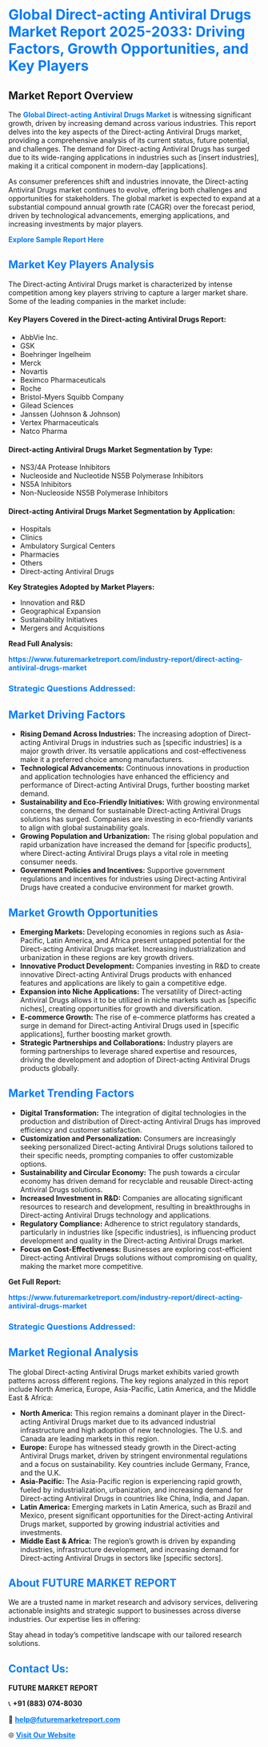 <h1 style="color: #007BFF;">Global Direct-acting Antiviral Drugs Market Report 2025-2033: Driving Factors, Growth Opportunities, and Key Players</h1>

<section id="overview">
<h2>Market Report Overview</h2>
<p>The <a href="https://www.futuremarketreport.com/industry-report/direct-acting-antiviral-drugs-market" style="color: #007BFF; text-decoration: none;"><strong>Global Direct-acting Antiviral Drugs Market</strong></a> is witnessing significant growth, driven by increasing demand across various industries. This report delves into the key aspects of the Direct-acting Antiviral Drugs market, providing a comprehensive analysis of its current status, future potential, and challenges. The demand for Direct-acting Antiviral Drugs has surged due to its wide-ranging applications in industries such as [insert industries], making it a critical component in modern-day [applications].</p>
<p>As consumer preferences shift and industries innovate, the Direct-acting Antiviral Drugs market continues to evolve, offering both challenges and opportunities for stakeholders. The global market is expected to expand at a substantial compound annual growth rate (CAGR) over the forecast period, driven by technological advancements, emerging applications, and increasing investments by major players.</p>
</section>

<section id="overview">
<p><a href="https://www.futuremarketreport.com/request-sample/reportId=127425" style="color: #007BFF; text-decoration: none;"><strong>Explore Sample Report Here</strong></a></p>
</section>

<section id="key-players">
<h2 style="color: #007BFF;">Market Key Players Analysis</h2>
<p>The Direct-acting Antiviral Drugs market is characterized by intense competition among key players striving to capture a larger market share. Some of the leading companies in the market include:</p>
<h4>Key Players Covered in the Direct-acting Antiviral Drugs Report:</h4>
<ul><li>AbbVie Inc.</li><li>GSK</li><li>Boehringer Ingelheim</li><li>Merck</li><li>Novartis</li><li>Beximco Pharmaceuticals</li><li>Roche</li><li>Bristol-Myers Squibb Company</li><li>Gilead Sciences</li><li>Janssen (Johnson &amp; Johnson)</li><li>Vertex Pharmaceuticals</li><li>Natco Pharma</li></ul>
<h4>Direct-acting Antiviral Drugs Market Segmentation by Type:</h4>
<ul><li>NS3/4A Protease Inhibitors</li><li>Nucleoside and Nucleotide NS5B Polymerase Inhibitors</li><li>NS5A Inhibitors</li><li>Non-Nucleoside NS5B Polymerase Inhibitors</li></ul>

<h4>Direct-acting Antiviral Drugs Market Segmentation by Application:</h4>
<ul><li>Hospitals</li><li>Clinics</li><li>Ambulatory Surgical Centers</li><li>Pharmacies</li><li>Others</li><li>Direct-acting Antiviral Drugs</li></ul>
<p><strong>Key Strategies Adopted by Market Players:</strong></p>
<ul>
<li>Innovation and R&D</li>
<li>Geographical Expansion</li>
<li>Sustainability Initiatives</li>
<li>Mergers and Acquisitions</li>
</ul>
</section>

<section>
<p><strong>Read Full Analysis: </strong></p><a href="https://www.futuremarketreport.com/industry-report/direct-acting-antiviral-drugs-market" style="color: #007BFF; text-decoration: none;"><strong>https://www.futuremarketreport.com/industry-report/direct-acting-antiviral-drugs-market</strong></a>
<h3 style="color: #007BFF;">Strategic Questions Addressed:</h3>
</section>

<section id="driving-factors">
<h2 style="color: #007BFF;">Market Driving Factors</h2>
<ul>
<li><strong>Rising Demand Across Industries:</strong> The increasing adoption of Direct-acting Antiviral Drugs in industries such as [specific industries] is a major growth driver. Its versatile applications and cost-effectiveness make it a preferred choice among manufacturers.</li>
<li><strong>Technological Advancements:</strong> Continuous innovations in production and application technologies have enhanced the efficiency and performance of Direct-acting Antiviral Drugs, further boosting market demand.</li>
<li><strong>Sustainability and Eco-Friendly Initiatives:</strong> With growing environmental concerns, the demand for sustainable Direct-acting Antiviral Drugs solutions has surged. Companies are investing in eco-friendly variants to align with global sustainability goals.</li>
<li><strong>Growing Population and Urbanization:</strong> The rising global population and rapid urbanization have increased the demand for [specific products], where Direct-acting Antiviral Drugs plays a vital role in meeting consumer needs.</li>
<li><strong>Government Policies and Incentives:</strong> Supportive government regulations and incentives for industries using Direct-acting Antiviral Drugs have created a conducive environment for market growth.</li>
</ul>
</section>

<section id="growth-opportunities">
<h2 style="color: #007BFF;">Market Growth Opportunities</h2>
<ul>
<li><strong>Emerging Markets:</strong> Developing economies in regions such as Asia-Pacific, Latin America, and Africa present untapped potential for the Direct-acting Antiviral Drugs market. Increasing industrialization and urbanization in these regions are key growth drivers.</li>
<li><strong>Innovative Product Development:</strong> Companies investing in R&D to create innovative Direct-acting Antiviral Drugs products with enhanced features and applications are likely to gain a competitive edge.</li>
<li><strong>Expansion into Niche Applications:</strong> The versatility of Direct-acting Antiviral Drugs allows it to be utilized in niche markets such as [specific niches], creating opportunities for growth and diversification.</li>
<li><strong>E-commerce Growth:</strong> The rise of e-commerce platforms has created a surge in demand for Direct-acting Antiviral Drugs used in [specific applications], further boosting market growth.</li>
<li><strong>Strategic Partnerships and Collaborations:</strong> Industry players are forming partnerships to leverage shared expertise and resources, driving the development and adoption of Direct-acting Antiviral Drugs products globally.</li>
</ul>
</section>

<section id="trending-factors">
<h2 style="color: #007BFF;">Market Trending Factors</h2>
<ul>
<li><strong>Digital Transformation:</strong> The integration of digital technologies in the production and distribution of Direct-acting Antiviral Drugs has improved efficiency and customer satisfaction.</li>
<li><strong>Customization and Personalization:</strong> Consumers are increasingly seeking personalized Direct-acting Antiviral Drugs solutions tailored to their specific needs, prompting companies to offer customizable options.</li>
<li><strong>Sustainability and Circular Economy:</strong> The push towards a circular economy has driven demand for recyclable and reusable Direct-acting Antiviral Drugs solutions.</li>
<li><strong>Increased Investment in R&D:</strong> Companies are allocating significant resources to research and development, resulting in breakthroughs in Direct-acting Antiviral Drugs technology and applications.</li>
<li><strong>Regulatory Compliance:</strong> Adherence to strict regulatory standards, particularly in industries like [specific industries], is influencing product development and quality in the Direct-acting Antiviral Drugs market.</li>
<li><strong>Focus on Cost-Effectiveness:</strong> Businesses are exploring cost-efficient Direct-acting Antiviral Drugs solutions without compromising on quality, making the market more competitive.</li>
</ul>
</section>

<section>
<p><strong>Get Full Report: </strong></p><a href="https://www.futuremarketreport.com/industry-report/direct-acting-antiviral-drugs-market" style="color: #007BFF; text-decoration: none;"><strong>https://www.futuremarketreport.com/industry-report/direct-acting-antiviral-drugs-market</strong></a>
<h3 style="color: #007BFF;">Strategic Questions Addressed:</h3>
</section>


<section id="regional-analysis">
<h2 style="color: #007BFF;">Market Regional Analysis</h2>
<p>The global Direct-acting Antiviral Drugs market exhibits varied growth patterns across different regions. The key regions analyzed in this report include North America, Europe, Asia-Pacific, Latin America, and the Middle East & Africa:</p>
<ul>
<li><strong>North America:</strong> This region remains a dominant player in the Direct-acting Antiviral Drugs market due to its advanced industrial infrastructure and high adoption of new technologies. The U.S. and Canada are leading markets in this region.</li>
<li><strong>Europe:</strong> Europe has witnessed steady growth in the Direct-acting Antiviral Drugs market, driven by stringent environmental regulations and a focus on sustainability. Key countries include Germany, France, and the U.K.</li>
<li><strong>Asia-Pacific:</strong> The Asia-Pacific region is experiencing rapid growth, fueled by industrialization, urbanization, and increasing demand for Direct-acting Antiviral Drugs in countries like China, India, and Japan.</li>
<li><strong>Latin America:</strong> Emerging markets in Latin America, such as Brazil and Mexico, present significant opportunities for the Direct-acting Antiviral Drugs market, supported by growing industrial activities and investments.</li>
<li><strong>Middle East & Africa:</strong> The region’s growth is driven by expanding industries, infrastructure development, and increasing demand for Direct-acting Antiviral Drugs in sectors like [specific sectors].</li>
</ul>
</section>

<footer>
<h2 style="color: #007BFF;">About FUTURE MARKET REPORT</h2>
<p>We are a trusted name in market research and advisory services, delivering actionable insights and strategic support to businesses across diverse industries. Our expertise lies in offering:</p>

<p>Stay ahead in today’s competitive landscape with our tailored research solutions.</p>

<h2 style="color: #007BFF;">Contact Us:</h2>
<p><strong>FUTURE MARKET REPORT</strong></p>
<p>📞 <strong>+91 (883) 074-8030</strong></p>
<p>📧 <strong><a href="mailto:help@futuremarketreport.com" style="color: #007BFF;">help@futuremarketreport.com</a></strong></p>
<p>🌐 <strong><a href="https://www.futuremarketreport.com/" style="color: #007BFF;">Visit Our Website</a></strong></p>
</footer>